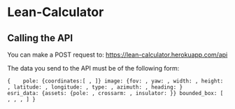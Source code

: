 # Lean-Calculator

## Calling the API
You can make a POST request to: https://lean-calculator.herokuapp.com/api

The data you send to the API must be of the following form:

`
{   
  pole: {coordinates:[ , ]}
  image: {fov: , yaw: , width: , height: , latitude: , longitude: , type: , azimuth: , heading: }     
  esri_data: {assets: {pole: , crossarm: , insulator: }}
  bounded_box: [ , , , ]
}
`
